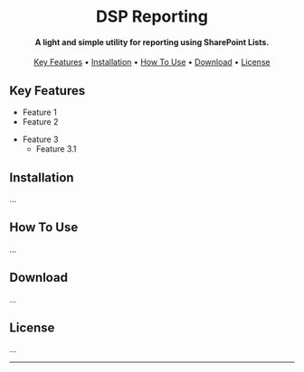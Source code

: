 <h1 align="center">
  DSP Reporting
  <br>
</h1>

<h4 align="center">A light and simple utility for reporting using SharePoint Lists.</h4>

<p align="center">
  <!-- Will insert Badges here in the future -->
</p>

<p align="center">
  <a href="#key-features">Key Features</a> •
  <a href="#installation">Installation</a> •
  <a href="#how-to-use">How To Use</a> •
  <a href="#download">Download</a> •
  <a href="#license">License</a>
</p>

<!-- GIF Screenshow must goes here -->

## Key Features

- Feature 1
- Feature 2
* Feature 3
  -  Feature 3.1

## Installation

...

## How To Use

...


## Download

...



## License

...

---